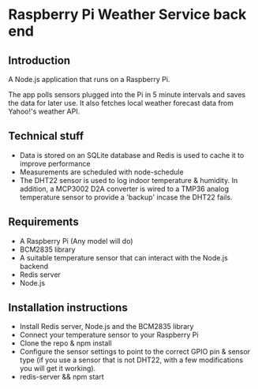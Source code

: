 # Raspberry Pi Weather Service back end

## Introduction

A Node.js application that runs on a Raspberry Pi.

The app polls sensors plugged into the Pi in 5 minute intervals and saves the data for later use. It also fetches local weather forecast data from Yahoo!'s weather API.

## Technical stuff

* Data is stored on an SQLite database and Redis is used to cache it to improve performance
* Measurements are scheduled with node-schedule
* The DHT22 sensor is used to log indoor temperature & humidity. In addition, a MCP3002 D2A converter is wired to a TMP36 analog temperature sensor to provide a 'backup' incase the DHT22 fails.

## Requirements ##

* A Raspberry Pi (Any model will do)
* BCM2835 library
* A suitable temperature sensor that can interact with the Node.js backend
* Redis server
* Node.js


## Installation instructions ##

* Install Redis server, Node.js and the BCM2835 library
* Connect your temperature sensor to your Raspberry Pi
* Clone the repo & npm install
* Configure the sensor settings to point to the correct GPIO pin & sensor type (if you use a sensor that is not DHT22, with a few modifications you will get it working).
* redis-server && npm start